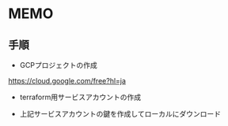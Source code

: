 # MEMO

## 手順

- GCPプロジェクトの作成

https://cloud.google.com/free?hl=ja

- terraform用サービスアカウントの作成

- 上記サービスアカウントの鍵を作成してローカルにダウンロード

